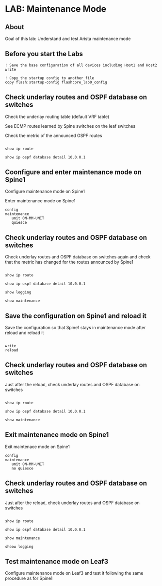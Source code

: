 # LAB: Maintenance Mode

## About

Goal of this lab: Understand and test Arista maintenance mode

## Before you start the Labs


```cli
! Save the base configuration of all devices including Host1 and Host2
write

! Copy the startup config to another file
copy flash:startup-config flash:pre_lab0_config

```

## Check underlay routes and OSPF database on switches

Check the underlay routing table (default VRF table)

See ECMP routes learned by Spine switches on the leaf switches

Check the metric of the announced OSPF routes

```cli

show ip route

show ip ospf database detail 10.0.0.1

```

## Coonfigure and enter maintenance mode on Spine1

Configure maintenance mode on Spine1

Enter maintenance mode on Spine1

```cli
config
maintenance
   unit ON-MM-UNIT
   quiesce
```


## Check underlay routes and OSPF database on switches

Check underlay routes and OSPF database on switches again and check that the metric has changed for the routes announced by Spine1

```cli

show ip route

show ip ospf database detail 10.0.0.1

show logging

show maintenance

```

## Save the configuration on Spine1 and reload it

Save the configuration so that Spine1 stays in maintenance mode after reload and reload it

```cli

write
reload

```

## Check underlay routes and OSPF database on switches

Just after the reload, check underlay routes and OSPF database on switches

```cli

show ip route

show ip ospf database detail 10.0.0.1

show maintenance

```

## Exit maintenance mode on Spine1

Exit maintenace mode on Spine1

```cli
config
maintenance
   unit ON-MM-UNIT
   no quiesce
```

## Check underlay routes and OSPF database on switches

Just after the reload, check underlay routes and OSPF database on switches

```cli

show ip route

show ip ospf database detail 10.0.0.1

show maintenance

shoow logging

```

## Test maintenance mode on Leaf3

Configure maintenance mode on Leaf3 and test it following the same procedure as for Spine1